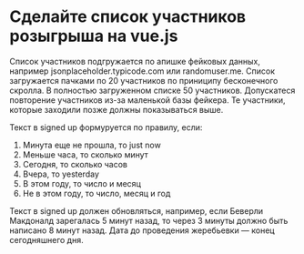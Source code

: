 # Cделайте список участников розыгрыша на vue.js

Список участников подгружается по апишке фейковых данных, например jsonplaceholder.typicode.com или randomuser.me. Список загружается пачками по 20 участников по приниципу бесконечного скролла. В полностью загруженном списке 50 участников. Допускатеся повторение участников из-за маленькой базы фейкера. Те участники, которые заходили позже должны показываться выше.

Текст в signed up формуруется по правилу, если:
 1. Минута еще не прошла, то just now
 2. Меньше часа, то сколько минут
 3. Сегодня, то сколько часов
 4. Вчера, то yesterday
 5. В этом году, то число и месяц
 6. Не в этом году, то число, месяц и год

Текст в signed up должен обновляться, например, если Беверли Макдоналд зарегалась 5 минут назад, то через 3 минуты должно быть написано 8 минут назад. Дата до проведения жеребьевки — конец сегодняшнего дня.
